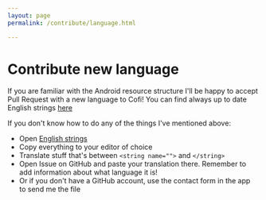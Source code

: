 ```yaml
---
layout: page
permalink: /contribute/language.html

---
```

# Contribute new language

If you are familiar with the Android resource structure I'll be happy to accept Pull Request with a new language to Cofi!
You can find always up to date English strings [here](app/src/main/res/values/strings.xml)

If you don't know how to do any of the things I've mentioned above:

- Open [English strings](app/src/main/res/values/strings.xml)
- Copy everything to your editor of choice
- Translate stuff that's between `<string name="">` and `</string>`
- Open Issue on GitHub and paste your translation there. Remember to add information about what language it is!
- Or if you don't have a GitHub account, use the contact form in the app to send me the file
